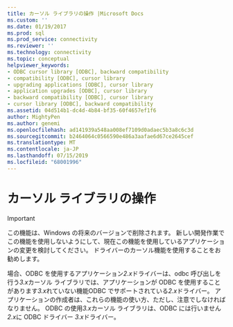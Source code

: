 ```yaml
---
title: カーソル ライブラリの操作 |Microsoft Docs
ms.custom: ''
ms.date: 01/19/2017
ms.prod: sql
ms.prod_service: connectivity
ms.reviewer: ''
ms.technology: connectivity
ms.topic: conceptual
helpviewer_keywords:
- ODBC cursor library [ODBC], backward compatibility
- compatibility [ODBC], cursor library
- upgrading applications [ODBC], cursor library
- application upgrades [ODBC], cursor library
- backward compatibility [ODBC], cursor library
- cursor library [ODBC], backward compatibility
ms.assetid: 04d514b1-dc4d-4b84-bf35-60f4657ef1f6
author: MightyPen
ms.author: genemi
ms.openlocfilehash: ad141939a548aa008ef7109d0adaec5b3a8c6c3d
ms.sourcegitcommit: b2464064c0566590e486a3aafae6d67ce2645cef
ms.translationtype: MT
ms.contentlocale: ja-JP
ms.lasthandoff: 07/15/2019
ms.locfileid: "68001996"
---
```

# <a name="cursor-library-operations"></a>カーソル ライブラリの操作
> [!IMPORTANT]  
>  この機能は、Windows の将来のバージョンで削除されます。 新しい開発作業でこの機能を使用しないようにして、現在この機能を使用しているアプリケーションの変更を検討してください。 ドライバーのカーソル機能を使用することをお勧めします。  
  
 場合、ODBC を使用するアプリケーション*2.x*ドライバーは、odbc 呼び出しを行う*3.x*カーソル ライブラリでは、アプリケーションが ODBC を使用することがあります*3.x*れていない機能ODBC でサポートされている*2.x*ドライバー。 アプリケーションの作成者は、これらの機能の使い方、ただし、注意でしなければなりません。 ODBC の使用*3.x*カーソル ライブラリは、ODBC には行いません*2.x*に ODBC ドライバー *3.x*ドライバー。
